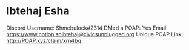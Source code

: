 # Ibtehaj Esha

Discord Username: Shmebulock#2314
DMed a POAP: Yes
Email: https://www.notion.soibtehaj@civicsunplugged.org
Unique POAP Link: http://POAP.xyz/claim/xrn4bq